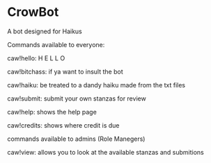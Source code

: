 # CrowBot

A bot designed for Haikus

Commands available to everyone:

caw!hello:
  H E L L O
 
caw!bitchass:
  if ya want to insult the bot
  
caw!haiku:
  be treated to a dandy haiku made from the txt files

caw!submit:
  submit your own stanzas for review
  
caw!help:
  shows the help page
  
caw!credits:
  shows where credit is due
  
commands available to admins (Role Manegers)

caw!view:
  allows you to look at the available stanzas and submitions
